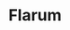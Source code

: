 ---
git: https://github.com/flarum
logohandle: flarum
sort: flarum
title: Flarum
twitter: https://x.com/Flarum
website: https://flarum.org/
---
